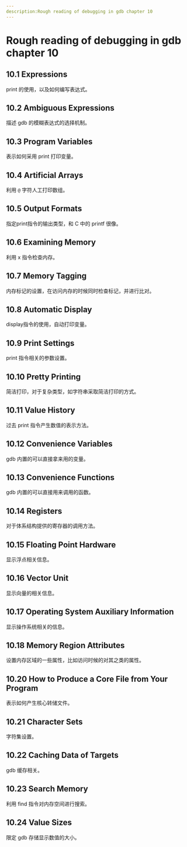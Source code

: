 ```yaml
---
description:Rough reading of debugging in gdb chapter 10
---
```

# Rough reading of debugging in gdb chapter 10

## 10.1 Expressions

print 的使用，以及如何编写表达式。

## 10.2 Ambiguous Expressions

描述 gdb 的模糊表达式的选择机制。

## 10.3 Program Variables

表示如何采用 print 打印变量。

## 10.4 Artificial Arrays

利用 ```@``` 字符人工打印数组。

## 10.5 Output Formats

指定print指令的输出类型，和 C 中的 printf 很像。

## 10.6 Examining Memory

利用 x 指令检查内存。

## 10.7 Memory Tagging

内存标记的设置，在访问内存的时候同时检查标记，并进行比对。

## 10.8 Automatic Display

display指令的使用，自动打印变量。

## 10.9 Print Settings

print 指令相关的参数设置。

## 10.10 Pretty Printing

简洁打印，对于复杂类型，如字符串采取简洁打印的方式。

## 10.11 Value History

过去 print 指令产生数值的表示方法。

## 10.12 Convenience Variables

gdb 内置的可以直接拿来用的变量。

## 10.13 Convenience Functions

gdb 内置的可以直接用来调用的函数。

## 10.14 Registers

对于体系结构提供的寄存器的调用方法。

## 10.15 Floating Point Hardware

显示浮点相关信息。

## 10.16 Vector Unit

显示向量的相关信息。

## 10.17 Operating System Auxiliary Information

显示操作系统相关的信息。

## 10.18 Memory Region Attributes

设置内存区域的一些属性，比如访问时候的对其之类的属性。

## 10.20 How to Produce a Core File from Your Program

表示如何产生核心转储文件。

## 10.21 Character Sets

字符集设置。

## 10.22 Caching Data of Targets

gdb 缓存相关。

## 10.23 Search Memory

利用 find 指令对内存空间进行搜索。

## 10.24 Value Sizes

限定 gdb 存储显示数值的大小。

